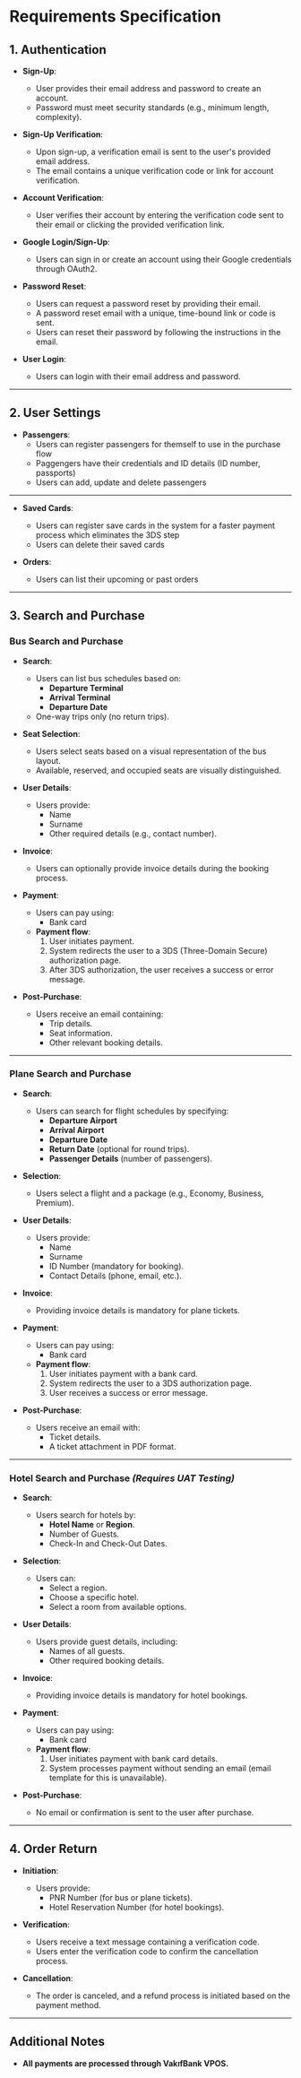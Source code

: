 # Requirements Specification

## 1. Authentication

- **Sign-Up**:
  - User provides their email address and password to create an account.
  - Password must meet security standards (e.g., minimum length, complexity).
- **Sign-Up Verification**:

  - Upon sign-up, a verification email is sent to the user's provided email address.
  - The email contains a unique verification code or link for account verification.

- **Account Verification**:

  - User verifies their account by entering the verification code sent to their email or clicking the provided verification link.

- **Google Login/Sign-Up**:

  - Users can sign in or create an account using their Google credentials through OAuth2.

- **Password Reset**:

  - Users can request a password reset by providing their email.
  - A password reset email with a unique, time-bound link or code is sent.
  - Users can reset their password by following the instructions in the email.

- **User Login**:
  - Users can login with their email address and password.

---

## 2. User Settings

- **Passengers**:
  - Users can register passengers for themself to use in the purchase flow
  - Paggengers have their credentials and ID details (ID number, passports)
  - Users can add, update and delete passengers

---

- **Saved Cards**:

  - Users can register save cards in the system for a faster payment process which eliminates the 3DS step
  - Users can delete their saved cards

- **Orders**:
  - Users can list their upcoming or past orders

---

## 3. Search and Purchase

### Bus Search and Purchase

- **Search**:
  - Users can list bus schedules based on:
    - **Departure Terminal**
    - **Arrival Terminal**
    - **Departure Date**
  - One-way trips only (no return trips).
- **Seat Selection**:

  - Users select seats based on a visual representation of the bus layout.
  - Available, reserved, and occupied seats are visually distinguished.

- **User Details**:
  - Users provide:
    - Name
    - Surname
    - Other required details (e.g., contact number).
- **Invoice**:

  - Users can optionally provide invoice details during the booking process.

- **Payment**:

  - Users can pay using:
    - Bank card
  - **Payment flow**:
    1. User initiates payment.
    2. System redirects the user to a 3DS (Three-Domain Secure) authorization page.
    3. After 3DS authorization, the user receives a success or error message.

- **Post-Purchase**:
  - Users receive an email containing:
    - Trip details.
    - Seat information.
    - Other relevant booking details.

---

### Plane Search and Purchase

- **Search**:

  - Users can search for flight schedules by specifying:
    - **Departure Airport**
    - **Arrival Airport**
    - **Departure Date**
    - **Return Date** (optional for round trips).
    - **Passenger Details** (number of passengers).

- **Selection**:

  - Users select a flight and a package (e.g., Economy, Business, Premium).

- **User Details**:
  - Users provide:
    - Name
    - Surname
    - ID Number (mandatory for booking).
    - Contact Details (phone, email, etc.).
- **Invoice**:

  - Providing invoice details is mandatory for plane tickets.

- **Payment**:

  - Users can pay using:
    - Bank card
  - **Payment flow**:
    1. User initiates payment with a bank card.
    2. System redirects the user to a 3DS authorization page.
    3. User receives a success or error message.

- **Post-Purchase**:
  - Users receive an email with:
    - Ticket details.
    - A ticket attachment in PDF format.

---

### Hotel Search and Purchase _(Requires UAT Testing)_

- **Search**:

  - Users search for hotels by:
    - **Hotel Name** or **Region**.
    - Number of Guests.
    - Check-In and Check-Out Dates.

- **Selection**:

  - Users can:
    - Select a region.
    - Choose a specific hotel.
    - Select a room from available options.

- **User Details**:

  - Users provide guest details, including:
    - Names of all guests.
    - Other required booking details.

- **Invoice**:

  - Providing invoice details is mandatory for hotel bookings.

- **Payment**:

  - Users can pay using:
    - Bank card
  - **Payment flow**:
    1. User initiates payment with bank card details.
    2. System processes payment without sending an email (email template for this is unavailable).

- **Post-Purchase**:
  - No email or confirmation is sent to the user after purchase.

---

## 4. Order Return

- **Initiation**:

  - Users provide:
    - PNR Number (for bus or plane tickets).
    - Hotel Reservation Number (for hotel bookings).

- **Verification**:

  - Users receive a text message containing a verification code.
  - Users enter the verification code to confirm the cancellation process.

- **Cancellation**:
  - The order is canceled, and a refund process is initiated based on the payment method.

---

## Additional Notes

- **All payments are processed through VakıfBank VPOS.**
